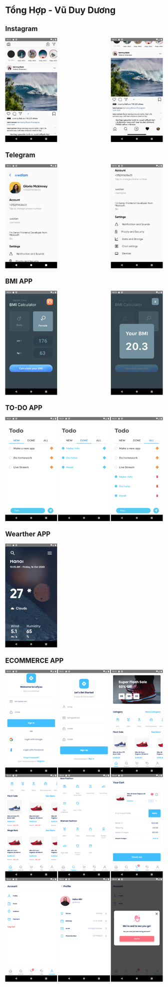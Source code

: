 # Tổng Hợp - Vũ Duy Dương

## Instagram

<div style="display:flex; justify-content:space-between;">
  <img src="./screenshots/instagram/1.png" width="33%">
  <img src="./screenshots/instagram/2.png" width="33%">
  <!-- <img src="./screenshots/instagram/1.jpg" width="33%"> -->
</div>

## Telegram
<div style="display:flex; justify-content:space-between;">
<img src="./screenshots/telegram/1.png" width="33%">
<img src="./screenshots/telegram/2.png" width="33%">
</div>

## BMI APP
<div style="display:flex; justify-content:space-between;">
<img src="./screenshots/BMI/1.png" width="33%">
<img src="./screenshots/BMI/2.png" width="33%">
</div>

## TO-DO APP
<div style="display:flex; justify-content:space-between;">
<img src="./screenshots/To-do/1.png" width="33%">
<img src="./screenshots/To-do/2.png" width="33%">
<img src="./screenshots/To-do/3.png" width="33%">
</div>

## Wearther APP
<div style="display:flex; justify-content:space-between;">
<img src="./screenshots/weather/1.png" width="33%">
</div>

## ECOMMERCE APP
<div style="display:flex; justify-content:space-between;">
<img src="./screenshots/ecommerce/1.png" width="33%">
<img src="./screenshots/ecommerce/2.png" width="33%">
<img src="./screenshots/ecommerce/3.png" width="33%">
</div>
<div style="display:flex; justify-content:space-between;">
<img src="./screenshots/ecommerce/4.png" width="33%">
<img src="./screenshots/ecommerce/5.png" width="33%">
<img src="./screenshots/ecommerce/6.png" width="33%">
</div>
<div style="display:flex; justify-content:space-between;">
<img src="./screenshots/ecommerce/7.png" width="33%">
<img src="./screenshots/ecommerce/8.png" width="33%">
<img src="./screenshots/ecommerce/9.png" width="33%">
</div>
